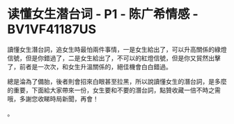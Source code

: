 # 读懂女生潜台词 - P1 - 陈广希情感 - BV1VF41187US

讀懂女生潛台詞，追女生時最怕兩件事情，一是女生給出了，可以升高關係的綠燈信號，但是你錯過了，二是女生給出了，不可以的紅燈信號，但是你又貿然出擊了，前者是一次次，和女生升溫關係的，絕佳機會白白錯過。

總是淪為了備胎，後者則會招來白眼甚至拉黑，所以說讀懂女生的潛台詞，是多麼的重要，下面給大家帶來一份，女生要和不要的潛台詞，點贊收藏一倍不時之需哦，多謝您收睇時局新聞，再會！

。